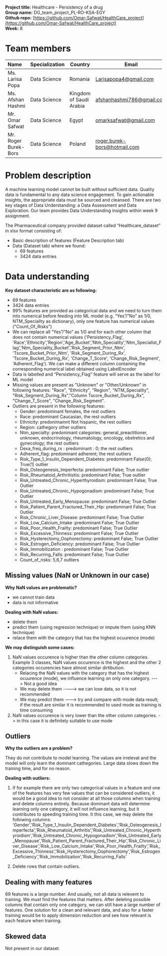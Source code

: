 **Project title:** Healthcare - Persistency of a drug<br>
**Group name:** DG_team_project_PL-RO-KSA-EGY<br>
**Github repo:** [https://github.com/Omar-Safwat/HealthCare_project](https://github.com/Omar-Safwat/HealthCare_project)<br>
**Week:** 8<br>


# Team members
    
| Name | Specialization | Country | Email |
| :--- | --- | --- | --- | 
| Ms. Larisa Popa | Data Science | Romania |Larisapopa4@gmail.com |
| Ms. Afshan Hashmi | Data Science | Kingdom of Saudi Arabia | afshanhashmi786@gmail.com |
| Mr. Omar Safwat | Data Science | Egypt | omarksafwat@gmail.com |
| Mr. Roger Burek-Bors | Data Science | Poland | roger.burek-bors@hotmail.com |


# Problem description 

A machine learning model cannot be built without sufficient data. Quality data is fundamental to any data science engagement. To gain actionable insights, the appropriate data must be sourced and cleansed. There are two key stages of Data Understanding: a Data Assessment and Data Exploration. Our team provides Data Understanding insights within week 9 assignment.<br>

The Pharmaceutical company provided dataset called “Healthcare_dataset” in xlsx format consisting of:
- Basic description of features (Feature Description tab)
- Data (Dataset tab) where we found:
    - 69 features
    - 3424 data entries<br>


# Data understanding

**Key dataset characteristic are as following:**
- 69 features
- 3424 data entries
- 99% features are provided as categorical data and we need to turn them into numerical before feeding into ML model (e.g. “Yes”/”No” as 1/0, NTM_Speciality as dictionary), only one feature has numerical values ("Count_Of_Risks")
- We can replace all “Yes”/”No” as 1/0 and for each other column that does not contain numerical values ('Persistency_Flag', 'Race','Ethnicity','Region','Age_Bucket','Ntm_Speciality','Ntm_Specialist_Flag','Ntm_Speciality_Bucket','Risk_Segment_Prior_Ntm', 'Tscore_Bucket_Prior_Ntm', 'Risk_Segment_During_Rx', 'Tscore_Bucket_During_Rx', 'Change_T_Score', 'Change_Risk_Segment', 'Adherent_Flag'). We can make a different column containing the corresponding numerical label obtained using LabelEncoder
- Data is labelled and “Persistency_Flag” feature will serve as the label for ML model
- Missing values are present as "Unknown" or "Other/Unknown" in following features: "Race", "Ethnicity", "Region", "NTM_Speciality",
    "Risk_Segment_During_Rx","Column Tscore_Bucket_During_Rx", "Change_T_Score", "Change_Risk_Segment".
- Outliers are present in the following features:  
    - Gender: predominant females, the rest outliers
    - Race:  predominant Caucasian, the rest outliers
    - Ethnicity: predonimamnt Not hispanic, the rest outliers
    - Region: cathegory other outliers
    - Ntm_specialty: predonimant categories: general_preactitioner, unknown, endocrinology, rheumatology, oncology, obstretics and gynecology; the rest outliers
    - Dexa_freq_during_rx : predominant : 0; the rest outliers
    - Adherent_flag: predominant adherent;  the rest outliers
    - Risk_Type_1_Insulin_Dependent_Diabetes: predominant False(0); True(1) outlier
    - Risk_Osteogenesis_Imperfecta: predominant False; True outlier
    - Risk_Rheumatoid_Arthritisitis: predominant False; True outlier
    - Risk_Untreated_Chronic_Hyperthyroidism: predominant False; True Outlier
    - Risk_Untreated_Chronic_Hypogonadism: predominant False; True Outlier
    - Risk_Untreated_Early_Menopause: predominant False; True Outlier
    - Risk_Patient_Parent_Fractured_Their_Hip: predominant False; True Outlier
    - Risk_Chronic_Liver_Disease: predominant False; True Outlier
    - Risk_Low_Calcium_Intake :predominant False; True Outlier
    - Risk_Poor_Health_Frailty: predominant False; True Outlier
    - Risk_Excessive_Thinness: predominant False; True Outlier
    - Risk_Hysterectomy_Oophorectomy: predominant False; True Outlier
    - Risk_Estrogen_Deficiency: predominant False; True Outlier
    - Risk_Immobilization : predominant False; True Outlier
    - Risk_Recurring_Falls: predominant False; True Outlier
    - Count_of_risks: 5,6,7 outliers<br>

## Missing values (NaN or Unknown in our case)

**Why NaN values are problematic?**
- we cannot train data
- data is not informative<br>

**Dealing with NaN values:**
 - delete them
 - predict them (using regression technique) or impute them (using KNN technique)
 - relace them with the category that has the highest ocuurence (mode)<br>

**We may distinguish some cases:**
1. NaN values occurence is higher than the other column categories.
   Example 3 classes, NaN values occurence is the highest and the other 2 categories occurencies have almost
   similar dirtibution:
    - Relacing the NaN values with the category that has the highest ocuurence (mode), we influence learning on
    only one category. ---> Not a good idea
    - We may delete them  ----> we can lose data, so it is not recommended
    - We may predict them ---> try and compare with mode data result; if the result are similar it is recommended to used mode as training is time consuming
2. NaN values occurence is very lower than the other column categories. -> in this case it is definitely  suitable to use mode<br> 
  

## Outliers

**Why the outliers are a problem?**

They do not contribute to model learning. The values are irrelevat and the model will only learn the dominant cathegories. Large data slows down the training time, and for no reason.<br>

**Dealing with outliers:** 

1. If for example there are only two categorical values in a feature and one of the features has very few values that can be considered outliers, it would be a good idea to not consider at all those columns when training and delete columns entirely. Because dominant data will determine learning only one category, it will not influence learning, but it contributes to speeding training time. It this case, we may delete the following columns: 'Gender','Risk_Type_1_Insulin_Dependent_Diabetes','Risk_Osteogenesis_Imperfecta','Risk_Rheumatoid_Arthritis','Risk_Untreated_Chronic_Hyperthyroidism','Risk_Untreated_Chronic_Hypogonadism','Risk_Untreated_Early_Menopause','Risk_Patient_Parent_Fractured_Their_Hip','Risk_Chronic_Liver_Disease','Risk_Low_Calcium_Intake','Risk_Poor_Health_Frailty','Risk_Excessive_Thinness','Risk_Hysterectomy_Oophorectomy','Risk_Estrogen_Deficiency','Risk_Immobilization','Risk_Recurring_Falls'<br>

2. Delete rows that contain outliers.<br>

## Dealing with many features

69 features is a large number. And usually, not all data is relevent to training. We must find the features that matters. After deleting possible columns that contain only one category, we can still have a large number of features. One solution for a clean and relevant data, and also for a faster training would be to apply dimension reduction and see how relevant is each feature when training.<br>

## Skewed data

Not present in our dataset.<br>
